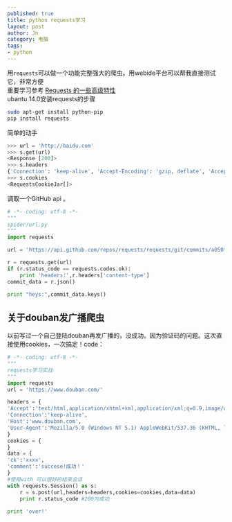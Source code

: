 ```yaml
---
published: true
title: python requests学习
layout: post
author: Jn
category: 电脑
tags: 
- python
---
```


用`requests`可以做一个功能完整强大的爬虫。用webide平台可以帮我直接测试它，非常方便   
重要学习参考 [Requests 的一些高级特性](http://docs.python-requests.org/zh_CN/latest/user/advanced.html#advanced)  
ubantu 14.0安装requests的步骤
```bash
sudo apt-get install python-pip
pip install requests
```
简单的动手
```python
>>> url = 'http://baidu.com'
>>> s.get(url)
<Response [200]>
>>> s.headers
{'Connection': 'keep-alive', 'Accept-Encoding': 'gzip, deflate', 'Accept': '*/*', 'User-Agent': 'python-requests/2.18.4'}
>>> s.cookies
<RequestsCookieJar[]>
```
调取一个GitHub api 。
```python
# -*- coding: utf-8 -*-
"""
spider/url.py
"""
import requests

url = 'https://api.github.com/repos/requests/requests/git/commits/a050faf084662f3a352dd1a941f2c7c9f886d4ad'

r = requests.get(url)
if (r.status_code == requests.codes.ok):
    print 'headers:',r.headers['content-type']
commit_data = r.json()

print "heys:",commit_data.keys()
```
## 关于douban发广播爬虫
以前写过一个自己登陆douban再发广播的，没成功。因为验证码的问题。这次直接使用cookies，一次搞定！code：
```python
# -*- coding: utf-8 -*-
"""
requests学习实战
"""
import requests
url = 'https://www.douban.com/'

headers = {
'Accept':'text/html,application/xhtml+xml,application/xml;q=0.9,image/webp,*/*;q=0.8',
'Connection':'keep-alive',
'Host':'www.douban.com',
'User-Agent':'Mozilla/5.0 (Windows NT 5.1) AppleWebKit/537.36 (KHTML, like Gecko) Chrome/55.0.2883.87 Safari/537.36',
}
cookies = {
}
data = {
'ck':'xxxx',
'comment':'succese!成功！'
}
#使用with 可以很好的结束会话
with requests.Session() as s:
    r = s.post(url,headers=headers,cookies=cookies,data=data)
    print r.status_code #200为成功
    
print 'over!'
```